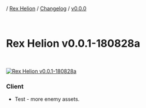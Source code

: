/ [Rex Helion](../../../) / [Changelog](../../) / [v0.0.0](../)

<br>

# Rex Helion v0.0.1-180828a

<br>

[![Rex Helion v0.0.1-180828a](http://img.youtube.com/vi/Ut_jk1bJ8ZM/0.jpg)](http://www.youtube.com/watch?v=Ut_jk1bJ8ZM "Rex Helion v0.0.1-180828a")

### Client ###

- Test - more enemy assets.

<br>
<br>
<br>
